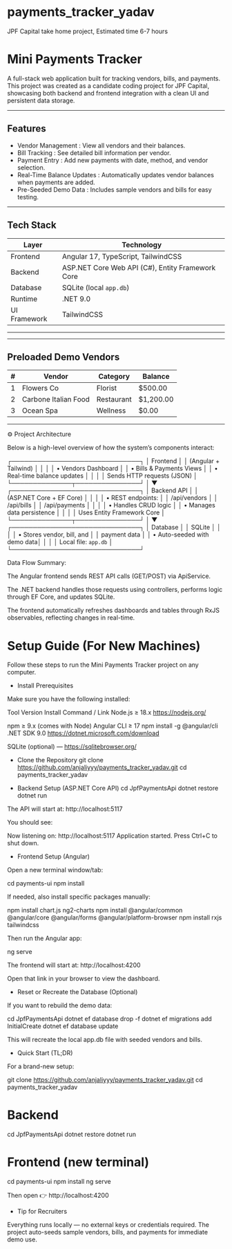 # payments_tracker_yadav
JPF Capital take home project,
Estimated time 6-7 hours

# Mini Payments Tracker

A full-stack web application built for tracking vendors, bills, and payments.  
This project was created as a candidate coding project for JPF Capital, showcasing both backend and frontend integration with a clean UI and persistent data storage.

---

##  Features

- Vendor Management : View all vendors and their balances.
- Bill Tracking : See detailed bill information per vendor.
- Payment Entry : Add new payments with date, method, and vendor selection.
- Real-Time Balance Updates : Automatically updates vendor balances when payments are added.
- Pre-Seeded Demo Data : Includes sample vendors and bills for easy testing.

---

## Tech Stack

| Layer | Technology |
|-------|-------------|
|Frontend | Angular 17, TypeScript, TailwindCSS |
| Backend | ASP.NET Core Web API (C#), Entity Framework Core |
| Database | SQLite (local `app.db`) |
| Runtime | .NET 9.0 |
| UI Framework | TailwindCSS |

---

---

## Preloaded Demo Vendors


| # | Vendor | Category | Balance |
|---|--------|-----------|----------|
| 1 | Flowers Co | Florist | \$500.00 |
| 2 | Carbone Italian Food | Restaurant | \$1,200.00 |
| 3 | Ocean Spa | Wellness | \$0.00 |

---

⚙️ Project Architecture

Below is a high-level overview of how the system’s components interact:

┌──────────────────────────────┐
│          Frontend            │
│     (Angular + Tailwind)     │
│                              │
│  • Vendors Dashboard         │
│  • Bills & Payments Views    │
│  • Real-time balance updates │
│                              │
│  Sends HTTP requests (JSON)  │
└──────────────┬───────────────┘
               │
               ▼
┌──────────────────────────────┐
│          Backend API         │
│   (ASP.NET Core + EF Core)   │
│                              │
│  • REST endpoints:           │
│     /api/vendors             │
│     /api/bills               │
│     /api/payments            │
│                              │
│  • Handles CRUD logic        │
│  • Manages data persistence  │
│                              │
│  Uses Entity Framework Core  │
└──────────────┬───────────────┘
               │
               ▼
┌──────────────────────────────┐
│          Database            │
│           SQLite             │
│                              │
│  • Stores vendor, bill, and  │
│    payment data              │
│  • Auto-seeded with demo data│
│                              │
│  Local file: `app.db`        │
└──────────────────────────────┘


Data Flow Summary:

The Angular frontend sends REST API calls (GET/POST) via ApiService.

The .NET backend handles those requests using controllers, performs logic through EF Core, and updates SQLite.

The frontend automatically refreshes dashboards and tables through RxJS observables, reflecting changes in real-time.

# Setup Guide (For New Machines)

Follow these steps to run the Mini Payments Tracker project on any computer.

- Install Prerequisites

Make sure you have the following installed:

Tool	Version	Install Command / Link
Node.js	≥ 18.x	https://nodejs.org/

npm	≥ 9.x	(comes with Node)
Angular CLI	≥ 17	npm install -g @angular/cli
.NET SDK	9.0	https://dotnet.microsoft.com/download

SQLite (optional)	—	https://sqlitebrowser.org/
- Clone the Repository
git clone https://github.com/anjaliyyy/payments_tracker_yadav.git
cd payments_tracker_yadav

- Backend Setup (ASP.NET Core API)
cd JpfPaymentsApi
dotnet restore
dotnet run


 The API will start at:
http://localhost:5117

You should see:

Now listening on: http://localhost:5117
Application started. Press Ctrl+C to shut down.

- Frontend Setup (Angular)

Open a new terminal window/tab:

cd payments-ui
npm install


If needed, also install specific packages manually:

npm install chart.js ng2-charts
npm install @angular/common @angular/core @angular/forms @angular/platform-browser
npm install rxjs tailwindcss


Then run the Angular app:

ng serve


 The frontend will start at:
http://localhost:4200

Open that link in your browser to view the dashboard.

- Reset or Recreate the Database (Optional)

If you want to rebuild the demo data:

cd JpfPaymentsApi
dotnet ef database drop -f
dotnet ef migrations add InitialCreate
dotnet ef database update


This will recreate the local app.db file with seeded vendors and bills.

- Quick Start (TL;DR)

For a brand-new setup:

git clone https://github.com/anjaliyyy/payments_tracker_yadav.git
cd payments_tracker_yadav

# Backend
cd JpfPaymentsApi
dotnet restore
dotnet run

# Frontend (new terminal)
cd payments-ui
npm install
ng serve


Then open 👉 http://localhost:4200

- Tip for Recruiters

Everything runs locally — no external keys or credentials required.
The project auto-seeds sample vendors, bills, and payments for immediate demo use.
